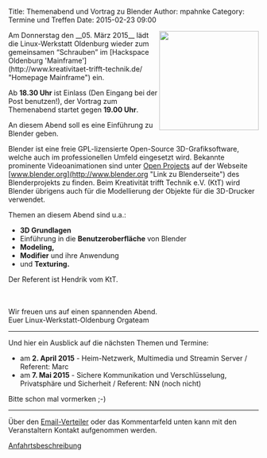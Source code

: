 Title: Themenabend und Vortrag zu Blender
Author: mpahnke
Category: Termine und Treffen
Date: 2015-02-23 09:00


<img src="/images/hardware_wird_gestellt.JPG" width="200px" align="right" />
Am Donnerstag den __05. März 2015__ lädt die Linux-Werkstatt Oldenburg wieder zum gemeinsamen 
“Schrauben” im [Hackspace Oldenburg 'Mainframe'](http://www.kreativitaet-trifft-technik.de/ "Homepage Mainframe") ein.

Ab __18.30 Uhr__ ist Einlass (Den Eingang bei der Post benutzen!), der Vortrag zum Themenabend startet gegen __19.00 Uhr__. 

An diesem Abend soll es eine Einführung zu Blender geben.

Blender ist eine freie GPL-lizensierte Open-Source 3D-Grafiksoftware, welche auch im professionellen Umfeld eingesetzt wird.
Bekannte prominente Videoanimationen sind unter [Open Projects](http://www.blender.org/features/projects "Blender Open Projects") auf der Webseite [www.blender.org](http://www.blender.org "Link zu Blenderseite") des Blenderprojekts zu finden. Beim Kreativität trifft Technik e.V. (KtT) wird Blender übrigens auch für die Modellierung der Objekte für die 3D-Drucker verwendet.

Themen an diesem Abend sind u.a.:

 * __3D Grundlagen__
 * Einführung in die __Benutzeroberfläche__ von Blender
 * __Modeling,__
 * __Modifier__ und ihre Anwendung
 * und __Texturing.__
 
Der Referent ist Hendrik vom KtT.
<br>
<br>
<br>

  Wir freuen uns auf einen spannenden Abend.
<br>
Euer Linux-Werkstatt-Oldenburg Orgateam

---
 
Und hier ein Ausblick auf die nächsten Themen und Termine:
 
* am __2. April 2015__ - Heim-Netzwerk, Multimedia und Streamin Server / Referent: Marc
* am __7. Mai 2015__ - Sichere Kommunikation und Verschlüsselung, Privatsphäre und Sicherheit / Referent: NN (noch nicht)
 
 
Bitte schon mal vormerken ;-)

--- 

Über den [Email-Verteiler]({filename}/email_verteiler.md) oder das Kommentarfeld unten kann mit den Veranstaltern Kontakt aufgenommen werden.

[Anfahrtsbeschreibung](http://mainframe.io/contact.de.html "Anfahrt Mainframe")
